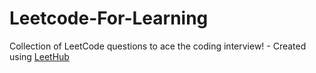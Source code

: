 # Leetcode-For-Learning
Collection of LeetCode questions to ace the coding interview! - Created using [LeetHub](https://github.com/QasimWani/LeetHub)
